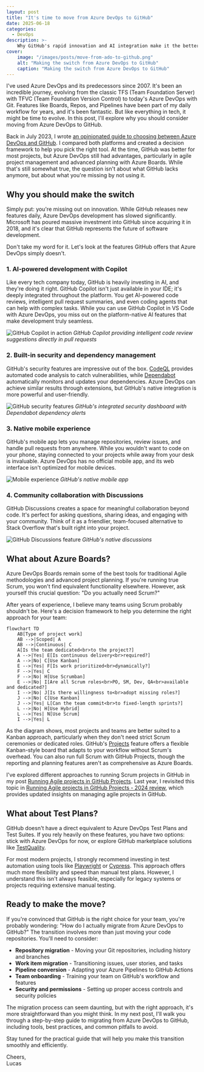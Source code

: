 ```yaml
---
layout: post
title: "It's time to move from Azure DevOps to GitHub"
date: 2025-06-18
categories:
  - DevOps
description: >-
    Why GitHub's rapid innovation and AI integration make it the better choice for modern software development teams
cover:
    image: "/images/posts/move-from-ado-to-github.png"
    alt: "Making the switch from Azure DevOps to GitHub"
    caption: "Making the switch from Azure DevOps to GitHub"
---
```


I've used Azure DevOps and its predecessors since 2007. It's been an incredible journey, evolving from the classic TFS (Team Foundation Server) with TFVC (Team Foundation Version Control) to today's Azure DevOps with Git. Features like Boards, Repos, and Pipelines have been part of my daily workflow for years, and it's been fantastic. But like everything in tech, it might be time to evolve. In this post, I'll explore why you should consider moving from Azure DevOps to GitHub.

Back in July 2023, I wrote [an opinionated guide to choosing between Azure DevOps and GitHub](/posts/2023-07-04-github-vs-azure-devops/). I compared both platforms and created a decision framework to help you pick the right tool. At the time, GitHub was better for most projects, but Azure DevOps still had advantages, particularly in agile project management and advanced planning with Azure Boards. While that's still somewhat true, the question isn't about what GitHub lacks anymore, but about what you're missing by not using it.

## Why you should make the switch

Simply put: you're missing out on innovation. While GitHub releases new features daily, Azure DevOps development has slowed significantly. Microsoft has poured massive investment into GitHub since acquiring it in 2018, and it's clear that GitHub represents the future of software development.

Don't take my word for it. Let's look at the features GitHub offers that Azure DevOps simply doesn't.

### 1. AI-powered development with Copilot

Like every tech company today, GitHub is heavily investing in AI, and they're doing it right. GitHub Copilot isn't just available in your IDE; it's deeply integrated throughout the platform. You get AI-powered code reviews, intelligent pull request summaries, and even coding agents that can help with complex tasks. While you can use GitHub Copilot in VS Code with Azure DevOps, you miss out on the platform-native AI features that make development truly seamless.

![GitHub Copilot in action](/images/posts/github-copilot-pr-review.png "GitHub Copilot providing AI-powered pull request reviews")
*GitHub Copilot providing intelligent code review suggestions directly in pull requests*

### 2. Built-in security and dependency management

GitHub's security features are impressive out of the box. [CodeQL](https://docs.github.com/en/code-security/secure-coding/using-code-scanning-with-github-codeql/about-code-scanning) provides automated code analysis to catch vulnerabilities, while [Dependabot](https://docs.github.com/en/code-security/supply-chain-security/keeping-your-dependencies-updated-automatically/about-dependency-updates) automatically monitors and updates your dependencies. Azure DevOps can achieve similar results through extensions, but GitHub's native integration is more powerful and user-friendly.

![GitHub security features](/images/posts/github-security-dashboard.png "GitHub's security dashboard showing Dependabot alerts")
*GitHub's integrated security dashboard with Dependabot dependency alerts*

### 3. Native mobile experience

GitHub's mobile app lets you manage repositories, review issues, and handle pull requests from anywhere. While you wouldn't want to code on your phone, staying connected to your projects while away from your desk is invaluable. Azure DevOps has no official mobile app, and its web interface isn't optimized for mobile devices.

![Mobile experience](/images/posts/github-mobile-app.png "GitHub mobile app")
*GitHub's native mobile app*

### 4. Community collaboration with Discussions

GitHub Discussions creates a space for meaningful collaboration beyond code. It's perfect for asking questions, sharing ideas, and engaging with your community. Think of it as a friendlier, team-focused alternative to Stack Overflow that's built right into your project.

![GitHub Discussions feature](/images/posts/github-discussions.png "GitHub Discussions feature")
*GitHub's native discussions*

## What about Azure Boards?

Azure DevOps Boards remain some of the best tools for traditional Agile methodologies and advanced project planning. If you're running true Scrum, you won't find equivalent functionality elsewhere. However, ask yourself this crucial question: "Do you actually need Scrum?"

After years of experience, I believe many teams using Scrum probably shouldn't be. Here's a decision framework to help you determine the right approach for your team:

```mermaid
flowchart TD
    AB[Type of project work]
    AB -->|Scoped| A
    AB -->|Continuous| C
    A[Is the team dedicated<br>to the project?] 
    A -->|Yes| E[Is continuous delivery<br>required?]
    A -->|No| C[Use Kanban]
    E -->|Yes| F[Is work prioritized<br>dynamically?]
    F -->|Yes| C
    F -->|No| H[Use Scrumban]
    E -->|No| I[Are all Scrum roles<br>PO, SM, Dev, QA<br>available and dedicated?]
    I -->|No| J[Is there willingness to<br>adopt missing roles?]
    J -->|No| C[Use Kanban]
    J -->|Yes| L[Can the team commit<br>to fixed-length sprints?]
    L -->|No| H[Use Hybrid]
    L -->|Yes| N[Use Scrum]
    I -->|Yes| L
```

As the diagram shows, most projects and teams are better suited to a Kanban approach, particularly when they don't need strict Scrum ceremonies or dedicated roles. GitHub's [Projects](https://docs.github.com/en/issues/planning-and-tracking-with-projects/learning-about-projects/about-projects) feature offers a flexible Kanban-style board that adapts to your workflow without Scrum's overhead. You can also run full Scrum with GitHub Projects, though the reporting and planning features aren't as comprehensive as Azure Boards.

I've explored different approaches to running Scrum projects in GitHub in my post [Running Agile projects in GitHub Projects](/posts/2022-09-05-github-sprint-projects/). Last year, I revisited this topic in [Running Agile projects in GitHub Projects - 2024 review](/posts/2024-05-27-2024-review-github-sprint-projects/), which provides updated insights on managing agile projects in GitHub.

## What about Test Plans?

GitHub doesn't have a direct equivalent to Azure DevOps Test Plans and Test Suites. If you rely heavily on these features, you have two options: stick with Azure DevOps for now, or explore GitHub marketplace solutions like [TestQuality](https://github.com/marketplace/testquality?tab=readme).

For most modern projects, I strongly recommend investing in test automation using tools like [Playwright](https://playwright.dev/) or [Cypress](https://www.cypress.io/). This approach offers much more flexibility and speed than manual test plans. However, I understand this isn't always feasible, especially for legacy systems or projects requiring extensive manual testing.

## Ready to make the move?

If you're convinced that GitHub is the right choice for your team, you're probably wondering: "How do I actually migrate from Azure DevOps to GitHub?" The transition involves more than just moving your code repositories. You'll need to consider:

- **Repository migration** - Moving your Git repositories, including history and branches
- **Work item migration** - Transitioning issues, user stories, and tasks
- **Pipeline conversion** - Adapting your Azure Pipelines to GitHub Actions
- **Team onboarding** - Training your team on GitHub's workflow and features
- **Security and permissions** - Setting up proper access controls and security policies

The migration process can seem daunting, but with the right approach, it's more straightforward than you might think. In my next post, I'll walk you through a step-by-step guide to migrating from Azure DevOps to GitHub, including tools, best practices, and common pitfalls to avoid.

Stay tuned for the practical guide that will help you make this transition smoothly and efficiently.

Cheers,\
Lucas